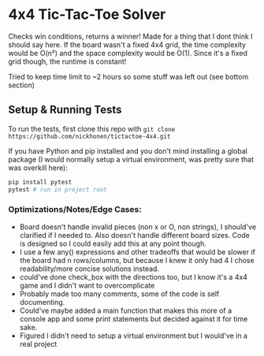 # 4x4 Tic-Tac-Toe Solver

Checks win conditions, returns a winner! Made for a thing that I dont think I should say here. If the board wasn't a fixed 4x4 grid, the time complexity would be O(n²) and the space complexity would be O(1). Since it's a fixed grid though, the runtime is constant!

Tried to keep time limit to ~2 hours so some stuff was left out (see bottom section)

## Setup & Running Tests

To run the tests, first clone this repo with `git clone https://github.com/nickhonen/tictactoe-4x4.git`

If you have Python and pip installed and you don't mind installing a global package (I would normally setup a virtual environment, was pretty sure that was overkill here):

```bash
pip install pytest
pytest # run in project root
```

### Optimizations/Notes/Edge Cases:

- Board doesn't handle invalid pieces (non x or O, non strings), I should've clarified if I needed to. Also doesn't handle different board sizes. Code is designed so I could easily add this at any point though.
- I use a few any() expressions and other tradeoffs that would be slower if the board had n rows/columns, but because I knew it only had 4 I chose readability/more concise solutions instead.
- could've done check_box with the directions too, but I know it's a 4x4 game and I didn't want to overcomplicate
- Probably made too many comments, some of the code is self documenting.
- Could've maybe added a main function that makes this more of a console app and some print statements but decided against it for time sake.
- Figured I didn't need to setup a virtual environment but I would've in a real project
